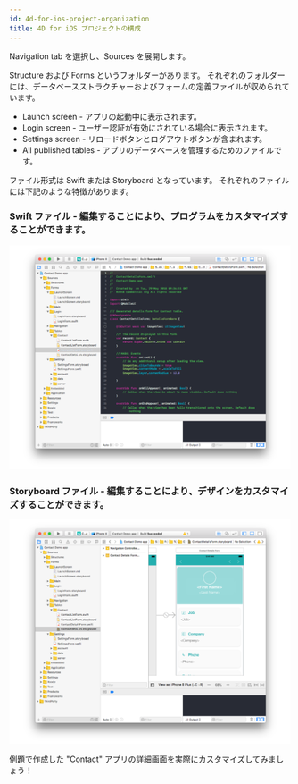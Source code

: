 ```yaml
---
id: 4d-for-ios-project-organization
title: 4D for iOS プロジェクトの構成
---
```


Navigation tab を選択し、Sources を展開します。

Structure および Forms というフォルダーがあります。 それぞれのフォルダーには、データベースストラクチャーおよびフォームの定義ファイルが収められています。

* Launch screen - アプリの起動中に表示されます。
* Login screen - ユーザー認証が有効にされている場合に表示されます。
* Settings screen - リロードボタンとログアウトボタンが含まれます。
* All published tables - アプリのデータベースを管理するためのファイルです。

ファイル形式は Swift または Storyboard となっています。 それぞれのファイルには下記のような特徴があります。

### Swift ファイル - 編集することにより、プログラムをカスタマイズすることができます。

![Swift ファイル](img/swift-file-Xcode-4D-for-iOS.png)

### Storyboard ファイル - 編集することにより、デザインをカスタマイズすることができます。

![Storyboard ファイル](img/storyboard-file-Xcode-4D-for-iOS.png)

例題で作成した "Contact" アプリの詳細画面を実際にカスタマイズしてみましょう！
